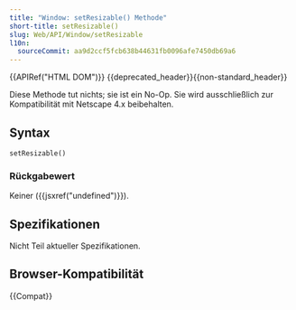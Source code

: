 ```yaml
---
title: "Window: setResizable() Methode"
short-title: setResizable()
slug: Web/API/Window/setResizable
l10n:
  sourceCommit: aa9d2ccf5fcb638b44631fb0096afe7450db69a6
---
```


{{APIRef("HTML DOM")}} {{deprecated_header}}{{non-standard_header}}

Diese Methode tut nichts; sie ist ein No-Op. Sie wird ausschließlich zur Kompatibilität mit Netscape 4.x beibehalten.

## Syntax

```js-nolint
setResizable()
```

### Rückgabewert

Keiner ({{jsxref("undefined")}}).

## Spezifikationen

Nicht Teil aktueller Spezifikationen.

## Browser-Kompatibilität

{{Compat}}
